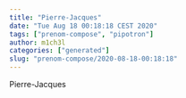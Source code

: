 ```yaml
---
title: "Pierre-Jacques"
date: "Tue Aug 18 00:18:18 CEST 2020"
tags: ["prenom-compose", "pipotron"]
author: m1ch3l
categories: ["generated"]
slug: "prenom-compose/2020-08-18-00:18:18"
---
```


Pierre-Jacques
